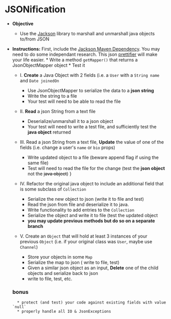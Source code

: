 # JSONification

* **Objective**
  * Use the [Jackson](https://github.com/FasterXML/jackson) library to marshall and unmarshall java objects to/from JSON

* **Instructions:**
	 	 First, include the [Jackson Maven Dependency](https://mvnrepository.com/artifact/com.fasterxml.jackson.core/jackson-databind). You may need to do some independant research. 
	This json [prettifier](http://prettifier.net/json/) will make your life easier.
    	* Write a method `getMapper()` that returns a JsonObjectMapper object
    	* Test it


    + I. **Create** a Java Object with 2 fields (i.e. a `User` with a `String name` and `Date joinedOn`
       * Use JsonObjectMapper to serialize the data to a **json string**
       * Write the string to a file
       * Your test will need to be able to read the file

    + II. **Read** a json String from a text file
        * Deserialize/unmarshall it to a json object
        * Your test will need to write a test file, and sufficiently test the **java object** returned

    + III. Read a json String from a text file, **Update** the value of one of the fields (i.e. change a user's `name` or `bio` props)
        * Write updated object to a file (beware append flag if using the same file)
        * Test will need to read the file for the change (test the **json object**  not the <s>java object</s>)
    }

    + IV. Refactor the original java object to include an additional field that is some subclass of `Collection`
        * Serialize the new object to json (write it to file and test)  
        * Read the json from file and deserialize it to java.
        * Write functionality to add entries to the `Collection`
        * Serialize the object and write it to file (test the updated object
        * **you may update previous methods but do so on a separate branch**
        
    + V. Create an `Object` that will hold at least 3 instances of your previous `Object` (i.e. if your original class was `User`, maybe use `Channel`)
    	* Store your objects in some `Map`
    	* Serialize the map to json ( write to file, test)
       * Given a similar json object as an input, **Delete** one of the child objects and serialize back to json
       * write to file, test, etc.
    
    
    ### bonus
    	* protect (and test) your code against existing fields with value `null`
    	* properly handle all IO & JsonExceptions